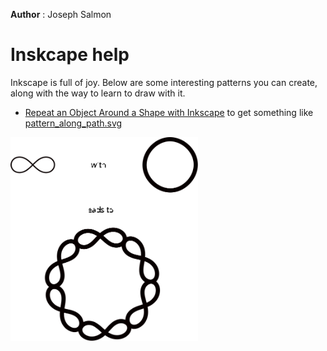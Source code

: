 **Author** : Joseph Salmon


# Inskcape help

Inkscape is full of joy.
Below are some interesting patterns you can create, along with the way to learn to draw with it.

- [Repeat an Object Around a Shape with Inkscape](https://www.youtube.com/watch?v=3jve45Z60iU)
to get something like
[pattern_along_path.svg](images/pattern_along_path.svg)

<p float="left">
<img src="images/pattern_along_path.svg?sanitize=true" width="300">
